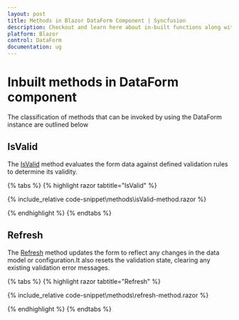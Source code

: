 ```yaml
---
layout: post
title: Methods in Blazor DataForm Component | Syncfusion
description: Checkout and learn here about in-built functions along with their correct application within the Blazor DataForm component.
platform: Blazor
control: DataForm
documentation: ug
---
```


# Inbuilt methods in DataForm component

The classification of methods that can be invoked by using the DataForm instance are outlined below 

## IsValid

 The [IsValid](https://help.syncfusion.com/cr/blazor/Syncfusion.Blazor.DataForm.SfDataForm.html#Syncfusion_Blazor_DataForm_SfDataForm_IsValid) method evaluates the form data against defined validation rules to determine its validity.


{% tabs %}
{% highlight razor tabtitle="IsValid" %}

{% include_relative code-snippet\methods\isValid-method.razor %}

{% endhighlight %}
{% endtabs %}

## Refresh

 The [Refresh](https://help.syncfusion.com/cr/blazor/Syncfusion.Blazor.DataForm.SfDataForm.html#Syncfusion_Blazor_DataForm_SfDataForm_Refresh) method updates the form to reflect any changes in the data model or configuration.It also resets the validation state, clearing any existing validation error messages. 

{% tabs %}
{% highlight razor tabtitle="Refresh" %}

{% include_relative code-snippet\methods\refresh-method.razor %}

{% endhighlight %}
{% endtabs %}